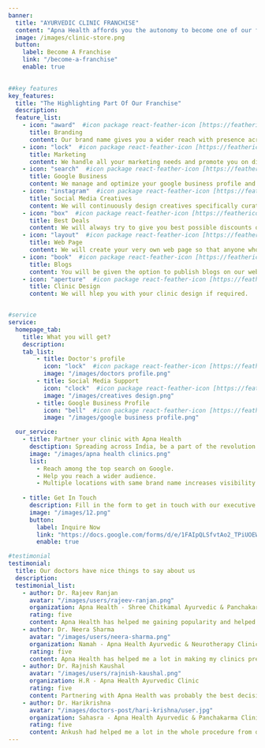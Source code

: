 ```yaml
---
banner:
  title: "AYURVEDIC CLINIC FRANCHISE"
  content: "Apna Health affords you the autonomy to become one of our franchisees. Our accomplished specialists provide the requisite guidance and assistance to enable you to operate the business independently."
  image: /images/clinic-store.png
  button:
    label: Become A Franchise
    link: "/become-a-franchise"
    enable: true
  

##key features
key_features:
  title: "The Highlighting Part Of Our Franchise"
  description: 
  feature_list:
    - icon: "award"  #icon package react-feather-icon [https://feathericons.com/]
      title: Branding
      content: Our brand name gives you a wider reach with presence across different locations.
    - icon: "lock"  #icon package react-feather-icon [https://feathericons.com/]
      title: Marketing
      content: We handle all your marketing needs and promote you on different social media platforms.
    - icon: "search"  #icon package react-feather-icon [https://feathericons.com/]
      title: Google Business
      content: We manage and optimize your google business profile and make sure that you always rank among the top search results.
    - icon: "instagram"  #icon package react-feather-icon [https://feathericons.com/]
      title: Social Media Creatives
      content: We will continuously design creatives specifically curated for you and publish it on google for a wider reach.
    - icon: "box"  #icon package react-feather-icon [https://feathericons.com/]
      title: Best Deals
      content: We will always try to give you best possible discounts on medicines and ayurvedic products.
    - icon: "layout"  #icon package react-feather-icon [https://feathericons.com/]
      title: Web Page
      content: We will create your very own web page so that anyone who wishes to opt for an online consultation can directly come to that link and book their online consultation.
    - icon: "book"  #icon package react-feather-icon [https://feathericons.com/]
      title: Blogs
      content: You will be given the option to publish blogs on our website which will be added to your very own web page.
    - icon: "aperture"  #icon package react-feather-icon [https://feathericons.com/]
      title: Clinic Design
      content: We will hlep you with your clinic design if required.


#service
service:
  homepage_tab:
    title: What you will get?
    description: 
    tab_list:
        - title: Doctor's profile
          icon: "lock"  #icon package react-feather-icon [https://feathericons.com/]
          image: "/images/doctors profile.png"
        - title: Social Media Support
          icon: "clock"  #icon package react-feather-icon [https://feathericons.com/]
          image: "/images/creatives design.png"
        - title: Google Business Profile
          icon: "bell"  #icon package react-feather-icon [https://feathericons.com/]
          image: "/images/google business profile.png"

  our_service:
    - title: Partner your clinic with Apna Health
      desctiption: Spreading across India, be a part of the revolution
      image: "/images/apna health clinics.png"
      list:
        - Reach among the top search on Google.
        - Help you reach a wider audience.
        - Multiple locations with same brand name increases visibility.
  
    - title: Get In Touch
      description: Fill in the form to get in touch with our executive and take the first step. Upon filling  up the form you will be recieving a call from our executive & our Franchise brochure that outlines the requirements and benefits of the franchise will be shared with you.
      image: "/images/12.png"
      button:
        label: Inquire Now
        link: "https://docs.google.com/forms/d/e/1FAIpQLSfvtAo2_TPiUOEW1JpeaMFbU-M1Qzfeo8WuS5P1bCAbQAHWHA/viewform"
        enable: true

#testimonial
testimonial:
  title: Our doctors have nice things to say about us
  description: 
  testimonial_list:
    - author: Dr. Rajeev Ranjan
      avatar: "/images/users/rajeev-ranjan.png"
      organization: Apna Health - Shree Chitkamal Ayurvedic & Panchakarma Clinic Gaya
      rating: five
      content: Apna Health has helped me gaining popularity and helped me reach a wider audience.
    - author: Dr. Neera Sharma
      avatar: "/images/users/neera-sharma.png"
      organization: Namah - Apna Health Ayurvedic & Neurotherapy Clinic, Roorkee
      rating: five
      content: Apna Health has helped me a lot in making my clinics presence online. They even designed a logo for me in the beginning and I get creatives every week for advertisement.
    - author: Dr. Rajnish Kaushal
      avatar: "/images/users/rajnish-kaushal.png"
      organization: H.R - Apna Health Ayurvedic Clinic
      rating: five
      content: Partnering with Apna Health was probably the best decision that I took and I am really happy with the service that I am getting.
    - author: Dr. Harikrishna
      avatar: "/images/doctors-post/hari-krishna/user.jpg"
      organization: Sahasra - Apna Health Ayurvedic & Panchakarma Clinic
      rating: five
      content: Ankush had helped me a lot in the whole procedure from deciding my clinic's name to the logo design and the interior design of my clinic. He was so patient with the design, he would change the design as I would say and the best part is I got such beautiful design within my budget. Very happy with Apna Health.
---
```

